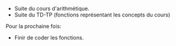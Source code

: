 * Suite du cours d'arithmétique.
* Suite du TD-TP (fonctions représentant les concepts du cours)

Pour la prochaine fois:

* Finir de coder les fonctions.